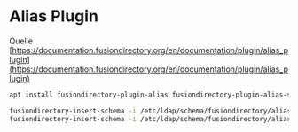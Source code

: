# Alias Plugin

Quelle [https://documentation.fusiondirectory.org/en/documentation/plugin/alias_plugin](https://documentation.fusiondirectory.org/en/documentation/plugin/alias_plugin)

```bash
apt install fusiondirectory-plugin-alias fusiondirectory-plugin-alias-schema
```

```bash
fusiondirectory-insert-schema -i /etc/ldap/schema/fusiondirectory/alias-fd-conf.schema
fusiondirectory-insert-schema -i /etc/ldap/schema/fusiondirectory/alias-fd.schema
```

